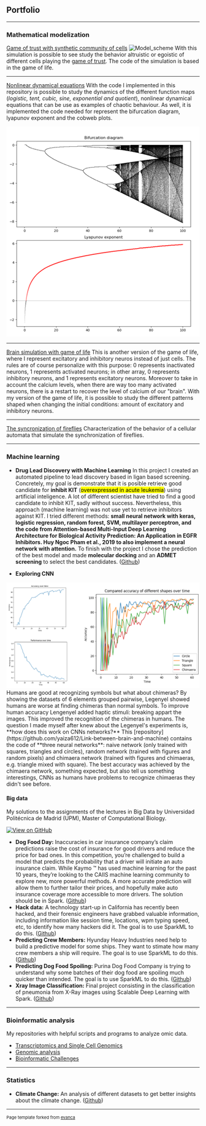 ## Portfolio

---

### Mathematical modelization 

[Game of trust with synthetic community of cells](https://github.com/yaiza612/syncells_game_trust)
![Model_scheme](https://user-images.githubusercontent.com/62614099/150428970-bf17a4b1-db3a-4108-8489-32478c4766ed.png)
With this simulation is possible to see study the behavior altruistic or egoistic of different cells playing the [game of trust](https://ncase.me/trust/). The code of the simulation is based in the game of life.


---
[Nonlinear dynamical equations](https://github.com/yaiza612/Modelization)
With the code I implemented in this repository is possible to study the dynamics of the different function maps (*logistic, tent, cubic, sine, exponential and quotient*), nonlinear dynamical equations that can be use as examples of chaotic behaviour. As well, it is implemented the code needed for represent the bifurcation diagram, lyapunov exponent and the cobweb plots.
<center><img src="images/bifurcation_map.png"/></center>


---
[Brain simulation with game of life](https://github.com/yaiza612/Life-Yaiza-s-Brain)
This is another version of the game of life, where I represent excitatory and inhibitory neuros instead of just cells. The rules are of course personalize with this purpose: 0 represents inactivated neurons, 1 represents activated neurons; in other array, 0 represents inhibitory neurons, and 1 represents excitatory neurons. Moreover to take in account the calcium levels, when there are way too many activated neurons, there is a restart to recover the level of calcium of our "brain". With my version of the game of life, it is possible to study the different patterns shaped when changing the initial conditions: amount of excitatory and inhibitory neurons.

---
[The syncronization of fireflies](pdf/assigment_lesson_5.pdf)
Characterization of the behavior of a cellular automata that simulate the synchronization of fireflies.

---

### Machine learning

- **Drug Lead Discovery with Machine Learning**
In this project I created an automated pipeline to lead discovery based in ligan based screening. Concretely, my goal is demonstrate that it is posible retrieve good candidate for **inhibit KIT** (<mark>overexpressed in acute leukemia</mark>) using artificial inteligence. A lot of different scientist have tried to find a good candidate to inhibit KIT, sadly without success. Nevertheless, this approach (machine learning) was not use yet to retrieve inhibitors against KIT. I tried different methods: **small neural network with keras, logistic regression, random forest, SVM, multilayer perceptron, and the code from Attention-based Multi-Input Deep Learning Architecture for Biological Activity Prediction: An Application in EGFR Inhibitors. Huy Ngoc Pham et al., 2019 to also implement a neural network with attention.** To finish with the project I chose the prediction of the best model and made **molecular docking** and an **ADMET screening** to  select the best candidates. 
([Github](https://github.com/yaiza612/Ligand_based_screening))

- **Exploring CNN**
<center><img src="images/accuracy.png"/></center>
Humans are good at recognizing symbols but what about chimeras? By showing the datasets of 6 elements grouped pairwise, Legenyel showed humans are worse at finding chimeras than normal symbols. To improve human accuracy Lengenyel added haptic stimuli: breaking appart the images. This improved the recognition of the chimeras in humans. The question I made myself after knew about the Legenyel's experiments is, **how does this work on CNNs networks?** This [repository](https://github.com/yaiza612/Link-between-brain-and-machine) contains the code of **three neural networks**: naive network (only trained with squares, triangles and circles), random network (trained with figures and random pixels) and chimaera network (trained with figures and chimaeras, e.g. triangle mixed with square). The best accuracy was achieved by the chimaera network, something expected, but also tell us something interestings, CNNs as humans have problems to recognize chimaeras they didn't see before. 


  #### Big data 
  My solutions to the assignments of the lectures in Big Data by Universidad Politécnica de Madrid (UPM), Master of Computational Biology.
  
  [![View on GitHub](https://img.shields.io/badge/GitHub-View_on_GitHub-blue?logo=GitHub)](https://github.com/yaiza612/Big_data/main)
  
- **Dog Food Day:**
Inaccuracies in car insurance company’s claim predictions raise the cost of insurance for good drivers and reduce the price for bad ones. In this competition, you’re challenged to build a model that predicts the probability that a driver will initiate an auto insurance claim. While Kaymo ™ has used machine learning for the past 10 years, they’re looking to the CAIIS machine learning community to explore new, more powerful methods. A more accurate prediction will allow them to further tailor their prices, and hopefully make auto insurance coverage more accessible to more drivers. The solution should be in Spark. 
([Github](https://github.com/yaiza612/Big_data/tree/main/Trees/CAIIS.ipynb))
- **Hack data:** 
A technology start-up in California has recently been hacked, and their forensic engineers have grabbed valuable information, including information like session time, locations, wpm typing speed, etc, to identify how many hackers did it. The goal is to use SparkML to do this. 
([Github](https://github.com/yaiza612/Big_data/tree/main/Clustering))
- **Predicting Crew Members:**
Hyunday Heavy Industries need help to build a predictive model for some ships. They want to stimate how many crew members a ship will require. The goal is to use SparkML to do this.
([Github](https://github.com/yaiza612/Big_data/tree/main/LinearRegression))
- **Predicting Dog Food Spoiling:**
Purina Dog Food Company is trying to understand why some batches of their dog food are spoiling much quicker than intended. The goal is to use SparkML to do this. 
([Github](https://github.com/yaiza612/Big_data/tree/main/Trees/Consulting_proyect_predicting_dog_food_spoiling.ipynb))
- **Xray Image Classification:**
Final project consisting in the classification of pneumonia from X-Ray images using Scalable Deep Learning with Spark. 
([Github](https://github.com/yaiza612/scalable_classification_x_ray_data))


---
### Bioinformatic analysis 

My repositories with helpful scripts and programs to analyze omic data.

- [Transcriptomics and Single Cell Genomics](https://github.com/yaiza612/Transcriptomics_and_single_cell)
- [Genomic analysis](https://github.com/yaiza612/Genomics_analysis_pipeline)
- [Bioinformatic Challenges](https://github.com/yaiza612/challenges)

---
### Statistics

- **Climate Change:** 
An analysis of different datasets to get better insights about the climate change. ([Github](https://github.com/yaiza612/Climate_change))

---
<p style="font-size:11px">Page template forked from <a href="https://github.com/evanca/quick-portfolio">evanca</a></p>
<!-- Remove above link if you don't want to attibute -->
